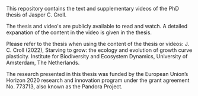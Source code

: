 This repository contains the text and supplementary videos of the PhD thesis of Jasper C. Croll.

The thesis and video's are publicly available to read and watch. A detailed expanation of the content in the video is given in the thesis.

Please refer to the thesis when using the content of the thesis or videos:
J. C. Croll (2022), Starving to grow: the ecology and evolution of growth curve plasticity. Institute for Biodiversity and Ecosystem Dynamics, University of Amsterdam, The Netherlands.

The research presented in this thesis was funded by the European Union’s Horizon 2020 research and innovation program under the grant agreement No. 773713, also known as the Pandora Project.


